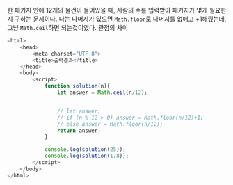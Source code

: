 한 패키지 안에 12개의 물건이 들어있을 때, 사람의 수를 입력받아 패키지가 몇개 필요한지 구하는 문제이다.
나는 나머지가 있으면 `Math.floor`로 나머지를 없애고 +1해줬는데, 그냥 `Math.ceil`하면 되는것이였다.
관점의 차이

```js
<html>
    <head>
        <meta charset="UTF-8">
        <title>출력결과</title>
    </head>
    <body>
        <script>
            function solution(n){
                let answer = Math.ceil(n/12);


                // let answer;
                // if (n % 12 > 0) answer = Math.floor(n/12)+1;
                // else answer = Math.floor(n/12);
                return answer;
            }

            console.log(solution(25));
            console.log(solution(178));
        </script>
    </body>
</html>
```
